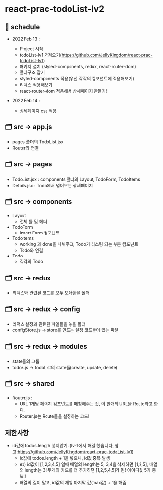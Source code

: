 # react-prac-todoList-lv2
## 📅 schedule
- 2022 Feb 13 :
  - Project 시작
  - todoList-lv1 가져오기(https://github.com/JellyKingdom/react-prac-todoList-lv1)
  - 패키지 설치 (styled-components, redux, react-router-dom)
  - 폴더구조 잡기
  - styled-components 적용(우선 각각의 컴포넌트에 적용해보기)
  - 리덕스 적용해보기
  - react-router-dom 적용해서 상세페이지 만들기!

- 2022 Feb 14 :
  - 상세페이지 css 적용

## 🗂 src -> app.js
- pages 폴더의 TodoList.jsx
- Router와 연결
## 🗂 src -> pages
- TodoList.jsx : components 폴더의 Layout, TodoForm, TodoItems
- Details.jsx : Todo에서 넘어오는 상세페이지
## 🗂 src -> components
- Layout
  - 전체 틀 및 헤더
- TodoForm
  - insert Form 컴포넌트
- TodoItems
  - working 과 done을 나눠주고, Todo가 리스팅 되는 부분 컴포넌트
  - Todo와 연결
- Todo
  - 각각의 Todo
## 🗂 src -> redux
- 리덕스와 관련된 코드를 모두 모아놓을 폴더
## 🗂 src -> redux -> config
- 리덕스 설정과 관련된 파일들을 놓을 폴더
- configStore.js -> store를 만드는 설정 코드들이 있는 파일
## 🗂 src -> redux -> modules
- state들의 그룹
- todos.js -> todoList의 state들(create, update, delete)
## 🗂 src -> shared
- Router.js : 
  - URL 1개당 페이지 컴포넌트를 매칭해주는 것, 이 한개의 URL을 Route라고 한다.
  - Router.js는 Route들을 설정하는 코드!
## 제한사항
- id값에 todos.length 넣지않기. (lv-1에서 해결 했습니다, 참고:https://github.com/JellyKingdom/react-prac-todoList-lv1)
  - id값에 todos.length + 1을 넣으니, id값 중복 발생
  - ex) id값이 [1,2,3,4,5] 일때 배열의 length는 5, 3,4을 삭제하면 [1,2,5], 배열의 length는 3! 두개의 카드를 더 추가하면 [1,2,5,4,5]가 됨! 아이디값 5가 중복!!
  - 배열의 길이 말고, id값의 제일 마지막 값(max값) + 1을 해줌
